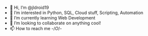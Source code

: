 - 👋 Hi, I’m @jldroid19
- 👀 I’m interested in Python, SQL, Cloud stuff, Scripting, Automation
- 🌱 I’m currently learning Web Development
- 💞️ I’m looking to collaborate on anything cool!
- 📫 How to reach me -/_O_/-

<!---
jldroid19/jldroid19 is a ✨ special ✨ repository because its `README.md` (this file) appears on your GitHub profile.
You can click the Preview link to take a look at your changes.
--->
